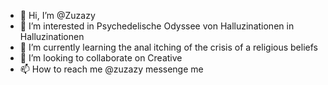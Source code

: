 - 👋 Hi, I’m @Zuzazy
- 👀 I’m interested in Psychedelische Odyssee von Halluzinationen in Halluzinationen
- 🌱 I’m currently learning the anal itching of the crisis of a religious beliefs
- 💞️ I’m looking to collaborate on Creative
- 📫 How to reach me @zuzazy messenge me

<!---
Zuzazy/Zuzazy is a ✨ special ✨ repository because its `README.md` (this file) appears on your GitHub profile.
You can click the Preview link to take a look at your changes.
--->
